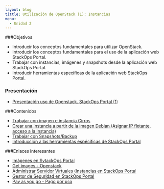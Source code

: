 ```yaml
---
layout: blog
tittle: Utilización de OpenStack (1): Instancias
menu:
  - Unidad 2
---
```

###Objetivos

* Introducir los conceptos fundamentales para utilizar OpenStack.
* Introducir los conceptos fundamentales para el uso de la aplicación web StackOps Portal.
* Trabajar con instancias, imágenes y snapshots desde la aplicación web StackOps Portal.
* Introducir herramientas específicas de la aplicación web StackOps Portal.

### Presentación

* [Presentación uso de Openstack. StackOps Portal (1)](presentacion)

###Contenidos

* [Trabajar con imagen e instancia Cirros](demo1)
* [Crear una instancia a partir de la imagen Debian (Asignar IP flotante, acceso a la instancia)](demo2)
* [Trabajar con Snapshots/Backup](demo3)
* [Introducción a las herramientas espécificas de StackOps Portal](demo4)


###Enlaces interesantes

* [Imágenes en SytackOps Portal](https://docs.stackops.net/virtual-images-plugin-es.html)
* [Get images - Openstack](http://docs.openstack.org/image-guide/content/ch_obtaining_images.html)
* [Administrar Servidor Virtuales (Instancias en StackOps Portal](https://docs.stackops.net/virtual-servers-plugin-es.html)
* [Gestor de Seguridad en StackOps Portal](https://docs.stackops.net/security-plugin-es.html)
* [Pay as you go - Pago por uso](https://docs.stackops.net/payasyougo-es.html)

